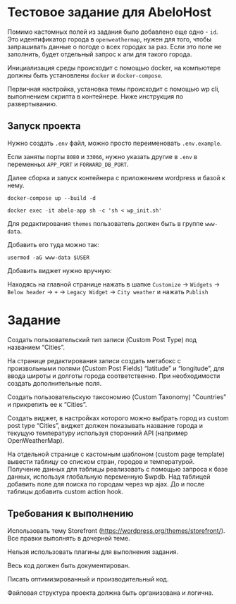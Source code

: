# Тестовое задание для AbeloHost

Помимо кастомных полей из задания было добавлено еще одно - `id`. 
Это идентификатор города в `openweathermap`, нужен для того, чтобы запрашивать данные о погоде о всех городах за раз.
Если это поле не заполнить, будет отдельный запрос к апи для такого города.

Инициализация среды происходит с помощью docker, на компьютере должны быть установлены `docker` и `docker-compose`. 

Первичная настройка, установка темы происходит с помощью wp cli, выполнением скрипта в контейнере. Ниже инструкция по развертыванию.

## Запуск проекта

Нужно создать `.env` файл, можно просто переименовать `.env.example`.

Если заняты порты `8080` и `33066`, нужно указать другие в `.env` в переменных `APP_PORT` и `FORWARD_DB_PORT`.

Далее сборка и запуск контейнера с приложением wordpress и базой к нему. 

```shell
docker-compose up --build -d

docker exec -it abelo-app sh -c 'sh < wp_init.sh'
```

Для редактирования `themes` пользователь должен быть в группе `www-data`.

Добавить его туда можно так:

```shell
usermod -aG www-data $USER
```

Добавить виджет нужно вручную:

Находясь на главной странице нажать в шапке `Customize` → `Widgets` → `Below header` 
→ `+` → `Legacy Widget` → `City weather` и нажать `Publish`

# Задание

Создать пользовательский тип записи (Custom Post Type) под названием “Cities”. 

На странице редактирования записи создать метабокс с произвольными полями (Custom Post 
Fields) “latitude” и “longitude”, для ввода широты и долготы города соответственно. 
При необходимости создать дополнительные поля.

Создать пользовательскую таксономию (Custom Taxonomy) “Countries” и прикрепить ее к 
“Cities”.

Создать виджет, в настройках которого можно выбрать город из custom post type “Cities”, 
виджет должен показывать название города и текущую температуру используя сторонний API 
(например OpenWeatherMap).

На отдельной странице с кастомным шаблоном (custom page template) вывести таблицу со 
списком стран, городов и температурой. Получение данных для таблицы реализовать 
с помощью запроса к базе данных, используя глобальную переменную $wpdb. 
Над таблицей добавить поле для поиска по городам через wp ajax. 
До и после таблицы добавить custom action hook.

## Требования к выполнению

Использовать тему Storefront (https://wordpress.org/themes/storefront/). 
Все правки выполнять в дочерней теме.

Нельзя использовать плагины для выполнения задания.

Весь код должен быть документирован.

Писать оптимизированный и производительный код.

Файловая структура проекта должна быть организована и логична.